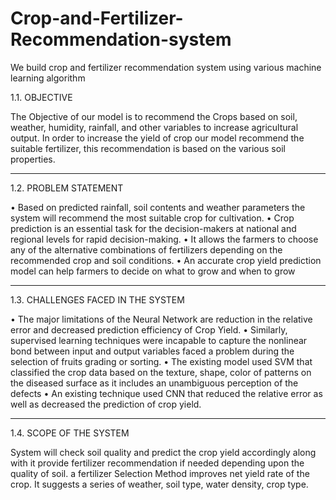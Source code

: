 # Crop-and-Fertilizer-Recommendation-system
We build crop and fertilizer recommendation system using various machine learning algorithm

1.1.	OBJECTIVE

The Objective of our model is to recommend the Crops based on soil, weather, humidity, rainfall, and other variables to increase agricultural output. In order to increase the yield of crop our model recommend the suitable fertilizer, this recommendation is based on the various soil properties.

-----------------------------------------------------------------------------------------------------------------------------------------------------------------
1.2.	PROBLEM STATEMENT

•	Based on predicted rainfall, soil contents and weather parameters the system will recommend the most suitable crop for cultivation. 
•	Crop prediction is an essential task for the decision-makers at national and regional levels for rapid decision-making.
•	 It allows the farmers to choose any of the alternative combinations of fertilizers depending on the recommended crop and soil conditions.
•	An accurate crop yield prediction model can help farmers to decide on what to grow and when to grow 

------------------------------------------------------------------------------------------------------------------------------------------------------------------
1.3.	CHALLENGES FACED IN THE SYSTEM

•	The major limitations of the Neural Network are reduction in the relative error and decreased prediction efficiency of Crop Yield.
•	Similarly, supervised learning techniques were incapable to capture the nonlinear bond between input and output variables faced a problem during the selection of
 fruits grading or sorting.
•	The existing model used SVM that classified the crop data based on the texture, shape, color of patterns on the diseased surface as it includes an unambiguous perception of the defects
•	An existing technique used CNN that reduced the relative error as well as decreased
 the prediction of crop yield.
 
 ----------------------------------------------------------------------------------------------------------------------------------------------------------------
1.4.	 SCOPE OF THE SYSTEM

System will check soil quality and predict the crop yield accordingly along with it provide fertilizer recommendation if needed depending upon the quality of soil. a fertilizer Selection Method improves net yield rate of the crop. It suggests a series of weather, soil type, water density, crop type.

